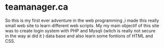 # teamanager.ca

So this is my first ever adventure in the web programming ,i made this really small web site to learn different web scripts. My my main objectif of this site was to create login system with PHP and Mysqli (witch is really not secure in the way ai did it ) data base and also learn some fontions of HTML and CSS.

